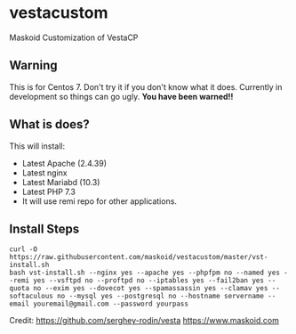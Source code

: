 # vestacustom
Maskoid Customization of VestaCP

## Warning

This is for Centos 7. Don't try it if you don't know what it does. Currently in development so things can go ugly. **You have been warned!!**

## What is does?

This will install:

* Latest Apache (2.4.39)
* Latest nginx
* Latest Mariabd (10.3)
* Latest PHP 7.3
* It will use remi repo for other applications.

## Install Steps

```
curl -O https://raw.githubusercontent.com/maskoid/vestacustom/master/vst-install.sh
bash vst-install.sh --nginx yes --apache yes --phpfpm no --named yes --remi yes --vsftpd no --proftpd no --iptables yes --fail2ban yes --quota no --exim yes --dovecot yes --spamassassin yes --clamav yes --softaculous no --mysql yes --postgresql no --hostname servername --email youremail@gmail.com --password yourpass 

```

Credit:
https://github.com/serghey-rodin/vesta
https://www.maskoid.com

